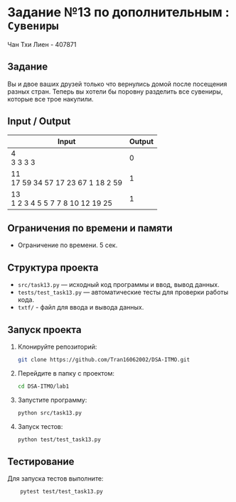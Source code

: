 # Задание №13 по дополнительным  : `Сувениры`
Чан Тхи Лиен - 407871

## Задание
Вы и двое ваших друзей только что вернулись домой после посещения разных
стран. Теперь вы хотели бы поровну разделить все сувениры, которые все трое
накупили.
## Input / Output 

| Input                                 | Output |
|---------------------------------------|--------|
| 4<br/>3 3 3 3                         | 0      |
| 11<br/>17 59 34 57 17 23 67 1 18 2 59 | 1      |
| 13<br/>1 2 3 4 5 5 7 7 8 10 12 19 25  | 1      |

## Ограничения по времени и памяти

- Ограничение по времени. 5 сек.

## Структура проекта
- `src/task13.py` — исходный код программы и ввод, вывод данных.
- `tests/test_task13.py` — автоматические тесты для проверки работы кода.
- `txtf/` - файл для ввода и вывода данных.
## Запуск проекта
1. Клонируйте репозиторий:
   ```bash
   git clone https://github.com/Tran16062002/DSA-ITMO.git
   ```
2. Перейдите в папку с проектом:
   ```bash
   cd DSA-ITMO/lab1
   ```
3. Запустите программу:
   ```bash
   python src/task13.py
   ```

4. Запуск тестов:
   ```bash
   python test/test_task13.py
   ```
## Тестирование
Для запуска тестов выполните:
```bash
    pytest test/test_task13.py
```
